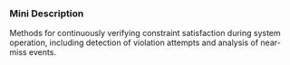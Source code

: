 ### Mini Description

Methods for continuously verifying constraint satisfaction during system operation, including detection of violation attempts and analysis of near-miss events.
